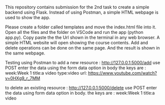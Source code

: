 This repository contains submission for the 2nd task to create a simple backend using Flask. Instead of using Postman, a simple HTML webpage is used to show the app.

Please create a folder called templates and move the index.html file into it. Open all the files and the folder on VSCode and run the app (python app.py).
Copy paste the the Url shown in the terminal in any web browser. A simple HTML website will open showing the course contents. Add and delete operations can be done on the same page. And the result is shown in the same webpage.

Testing using Postman
to add a new resource : http://127.0.0.1:5000/add 
use POST
enter the data using the form data option in body the keys are :
week:Week 1
title:a video
type:video
url: https://www.youtube.com/watch?v=0HXg9_r_7MM

to delete an existing resource : http://127.0.0.1:5000/delete
use POST
enter the data using form data option in body. the keys are :
week:Week 1
title:a video
